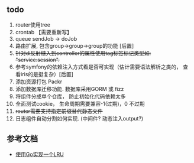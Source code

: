## todo ##
 1. router使用tree
 2. crontab 【需要重新写】
 4. queue sendJob -> doJob
 6. 路由扩展, 包含group->group->group的功能 [后置]
 7. ~~针对di反射植入到controller的属性使用tag标签标记类型如: "service:session".~~
 8. 参考symfony的依赖注入方式看是否可实现（估计需要语法解析之类的， 查看iris的是挺复杂）[后置]
 10. 添加资源打包 Packr [](github.com/gobuffalo/packr)
 11. 添加数据库迁移功能. 数据库采用GORM 或 fizz 
 14. 将组件分成单个仓库， 防止初始化代码依赖太多
 15. 全面测试cookie， 生命周期需要兼容-1(过期)，0 不过期
 16. ~~router需要支持指定前缀替代静态文件~~
 17. 日志组件自动分割如何实现. (中间件? 动态注入output?)
## 参考文档  ##
 - [使用Go实现一个LRU](https://www.jianshu.com/p/970f1a8dd9cf) 
